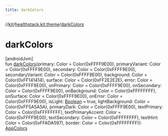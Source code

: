```yaml
---
title: darkColors
---
```

//[kit](../../index.html)/[healthstack.kit.theme](index.html)/[darkColors](dark-colors.html)



# darkColors



[androidJvm]\
fun [darkColors](dark-colors.html)(primary: Color = Color(0xFFFF9E00), primaryVariant: Color = Color(0xFFFF9E00), secondary: Color = Color(0xFFFF9E00), secondaryVariant: Color = Color(0xFFFF9E00), background: Color = Color(0xFF141414), surface: Color = Color(0xFF2E2E2E), error: Color = Color(0xFFFF9E00), onPrimary: Color = Color(0xFFFF9E00), onSecondary: Color = Color(0xFFFF9E00), onBackground: Color = Color(0xFFFFFFFF), onSurface: Color = Color(0xFFFF9E00), onError: Color = Color(0xFFFF9E00), isLight: [Boolean](https://kotlinlang.org/api/latest/jvm/stdlib/kotlin/-boolean/index.html) = true, lightBackground: Color = Color(0xFF5A5A5A), primaryDark: Color = Color(0xFFFF9E00), textPrimary: Color = Color(0xFFFFFFFF), textPrimaryAccent: Color = Color(0xFFFF9E00), textSecondary: Color = Color(0xFFFFFFFF), textHint: Color = Color(0xFFADA597), border: Color = Color(0xFFFFFFFF)): [AppColors](-app-colors/index.html)




